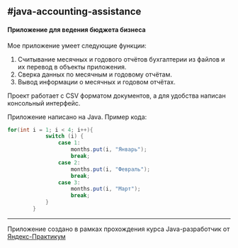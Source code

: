 #java-accounting-assistance
---
#### Приложение для ведения бюджета бизнеса

Мое приложение умеет следующие функции:
1. Считывание месячных и годового отчётов бухгалтерии из файлов и их перевод в объекты приложения.
2. Сверка данных по месячным и годовому отчётам.
3. Вывод информации о месячных и годовом отчётах.

Проект работает с CSV форматом документов, а для удобства написан консольный интерфейс.

Приложение написано на Java. Пример кода:
```java
for(int i = 1; i < 4; i++){
            switch (i) {
                case 1:
                    months.put(i, "Январь");
                    break;
                case 2:
                    months.put(i, "Февраль");
                    break;
                case 3:
                    months.put(i, "Март");
                    break;
            }
        }
```
----
Приложение создано в рамках прохождения курса Java-разработчик от [Яндекс-Практикум](https://practicum.yandex.ru/java-developer/ "Тут учат Java!") 
